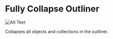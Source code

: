 # Fully Collapse Outliner

![Alt Text](../gifs/maybe.gif)

Collapses all objects and collections in the outliner.
